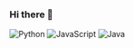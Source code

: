### Hi there 👋

![Python](https://img.shields.io/badge/Python-90%25-brightgreen)
![JavaScript](https://img.shields.io/badge/JavaScript-80%25-yellow)
![Java](https://img.shields.io/badge/Java-70%25-orange)





<!--
**adko1396/adko1396** is a ✨ _special_ ✨ repository because its `README.md` (this file) appears on your GitHub profile.

Here are some ideas to get you started:

- 🔭 I’m currently working on ...
- 🌱 I’m currently learning ...
- 👯 I’m looking to collaborate on ...
- 🤔 I’m looking for help with ...
- 💬 Ask me about ...
- 📫 How to reach me: ...
- 😄 Pronouns: ...
- ⚡ Fun fact: ...




-->
